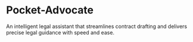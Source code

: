 # Pocket-Advocate
An intelligent legal assistant that streamlines contract drafting and delivers precise legal guidance with speed and ease.

